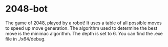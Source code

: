 # 2048-bot
The game of 2048, played by a robot! It uses a table of all possible moves to speed up move generation. The algorithm used to determine the best move is the minimac algorithm. The depth is set to 6. You can find the .exe file in ./x64/debug.
